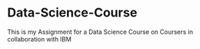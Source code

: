 # Data-Science-Course
This is my Assignment for a Data Science Course on Coursers in collaboration with IBM

